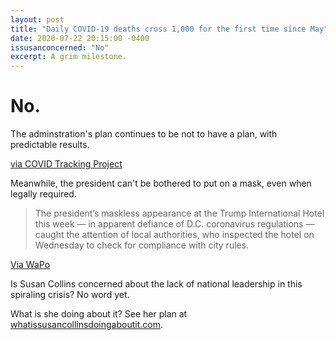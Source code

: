 ```yaml
---
layout: post
title: "Daily COVID-19 deaths cross 1,000 for the first time since May"
date: 2020-07-22 20:15:00 -0400
issusanconcerned: "No"
excerpt: A grim milestone.
---
```

# No.

The adminstration's plan continues to be not to have a plan, with predictable results.

[via COVID Tracking Project](https://twitter.com/COVID19Tracking/status/1285693640803848197)

Meanwhile, the president can't be bothered to put on a mask, even when legally required.

> The president’s maskless appearance at the Trump International Hotel this week — in apparent defiance of D.C. coronavirus regulations — caught the attention of local authorities, who inspected the hotel on Wednesday to check for compliance with city rules.

[Via WaPo](https://www.washingtonpost.com/local/dc-politics/trump-hotel-coronavirus-masks/2020/07/22/47b5b702-cc36-11ea-b0e3-d55bda07d66a_story.html)

Is Susan Collins concerned about the lack of national leadership in this spiraling crisis? No word yet.

What is she doing about it? See her plan at [whatissusancollinsdoingaboutit.com](https://whatissusancollinsdoingaboutit.com).
